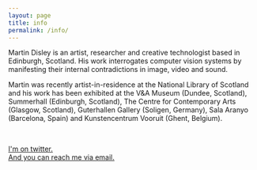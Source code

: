 ```yaml
---
layout: page
title: info
permalink: /info/
---
```


<!---<img class="col one right" src="/img/prof_pic.jpg">--->

Martin Disley is an artist, researcher and creative technologist based in Edinburgh, Scotland. His work interrogates computer vision systems by manifesting their internal contradictions in image, video and sound.

Martin was recently artist-in-residence at the National Library of Scotland and his work has been exhibited at the V&A Museum (Dundee, Scotland), Summerhall (Edinburgh, Scotland), The Centre for Contemporary Arts (Glasgow, Scotland), Guterhallen Gallery (Soligen, Germany), Sala Aranyo (Barcelona, Spain) and Kunstencentrum Vooruit (Ghent, Belgium).  

<br/>

[I'm on twitter.](https://twitter.com/martin_disley)<br/>
[And you can reach me via email.](mailto:martin_disley@icloud.com)

<!---<span class="contacticon left">
	<a href="mailto:martin_disley@icloud.com"><i class="fa fa-envelope-square"></i></a>
	<a href="https://github.com/martindisley" target="_blank"><i class="fa fa-github-square"></i></a>
	<a href="https://twitter.com/martin_disley" target="_blank"><i class="fa fa-twitter-square"></i></a>
</span>--->
